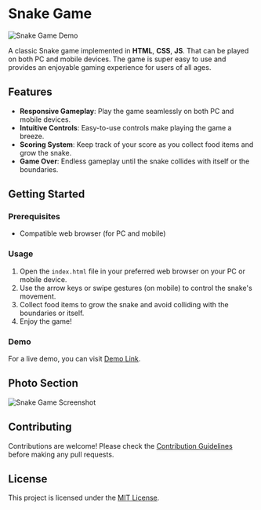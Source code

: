 # Snake Game

![Snake Game Demo](link-to-your-demo-gif-or-screenshot.gif)

A classic Snake game implemented in **HTML**, **CSS**, **JS**. That can be played on both PC and mobile devices. The game is super easy to use and provides an enjoyable gaming experience for users of all ages.

## Features

- **Responsive Gameplay**: Play the game seamlessly on both PC and mobile devices.
- **Intuitive Controls**: Easy-to-use controls make playing the game a breeze.
- **Scoring System**: Keep track of your score as you collect food items and grow the snake.
- **Game Over**: Endless gameplay until the snake collides with itself or the boundaries.

## Getting Started

### Prerequisites

- Compatible web browser (for PC and mobile)


### Usage

1. Open the `index.html` file in your preferred web browser on your PC or mobile device.
2. Use the arrow keys or swipe gestures (on mobile) to control the snake's movement.
3. Collect food items to grow the snake and avoid colliding with the boundaries or itself.
4. Enjoy the game!

### Demo

For a live demo, you can visit [Demo Link](https://syedmoin-lab.github.io/Snake-Game/).

## Photo Section

![Snake Game Screenshot](SnakeGame.jpg)


## Contributing

Contributions are welcome! Please check the [Contribution Guidelines](CONTRIBUTING.md) before making any pull requests.

## License

This project is licensed under the [MIT License](LICENSE).

